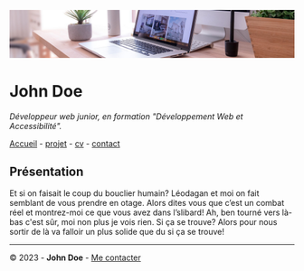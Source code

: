 ![desk banner](img/desk-banner.jpg)

# John Doe

*Développeur web junior, en formation "Développement Web et Accessibilité".*

[Accueil](README.md) - [projet](projet.md) - [cv](cv.md) - [contact](contact.md)

## Présentation

Et si on faisait le coup du bouclier humain? Léodagan et moi on fait semblant de vous prendre en otage. Alors dites vous que c’est un combat réel et montrez-moi ce que vous avez dans l’slibard! Ah, ben tourné vers là-bas c'est sûr, moi non plus je vois rien. Si ça se trouve? Alors pour nous sortir de là va falloir un plus solide que du si ça se trouve!

---

© 2023 - **John Doe** - [Me contacter](contact.md)
